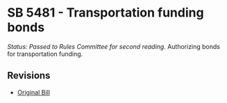 # SB 5481 - Transportation funding bonds
*Status: Passed to Rules Committee for second reading.*
Authorizing bonds for transportation funding.

## Revisions
* [Original Bill](1/)